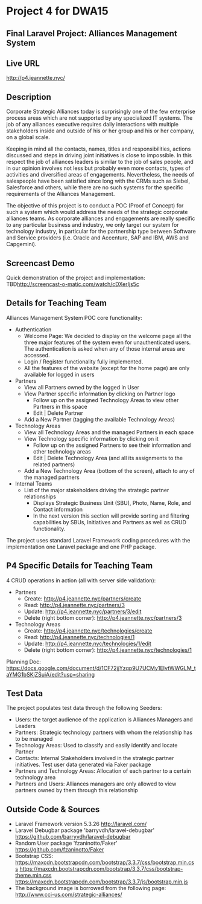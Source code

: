 # Project 4 for DWA15
## Final Laravel Project: Alliances Management System

## Live URL
<http://p4.jeannette.nyc/>

## Description
Corporate Strategic Alliances today is surprisingly one of the few enterprise process areas which are not supported by any specialized IT systems. The job of any alliances executive requires daily interactions with multiple stakeholders inside and outside of his or her group and his or her company, on a global scale.

Keeping in mind all the contacts, names, titles and responsibilities, actions discussed and steps in driving joint initiatives is close to impossible. In this respect the job of alliances leaders is similar to the job of sales people, and in our opinion involves not less but probably even more contacts, types of activities and diversified areas of engagements. Nevertheless, the needs of salespeople have been satisfied since long with the CRMs such as Siebel, Salesforce and others, while there are no such systems for the specific requirements of the Alliances Management.

The objective of this project is to conduct a POC (Proof of Concept) for such a system which would address the needs of the strategic corporate alliances teams. As corporate alliances and engagements are really specific to any particular business and industry, we only target our system for technology industry, in particular for the partnership type between Software and Service providers (i.e. Oracle and Accenture, SAP and IBM, AWS and Capgemini).

## Screencast Demo
Quick demonstration of the project and implementation:
TBD<http://screencast-o-matic.com/watch/cDXerIjs5c>

## Details for Teaching Team
Alliances Management System POC core functionality:
- Authentication
  - Welcome Page: We decided to display on the welcome page all the three major features of the system even for unauthenticated users. The authentication is asked when any of those internal areas are accessed.
  - Login / Register functionality fully implemented.
  - All the features of the website (except for the home page) are only available for logged in users
- Partners
  - View all Partners owned by the logged in User
  - View Partner specific information by clicking on Partner logo
    - Follow up on the assigned Technology Areas to view other Partners in this space
    - Edit | Delete Partner
  - Add a New Partner (tagging the available Technology Areas)
- Technology Areas
  - View all Technology Areas and the managed Partners in each space
  - View Technology specific information by clicking on it
    - Follow up on the assigned Partners to see their information and other technology areas
    - Edit | Delete Technology Area (and all its assignments to the related partners)
  - Add a New Technology Area (bottom of the screen), attach to any of the managed partners
- Internal Teams
  - List of the major stakeholders driving the strategic partner relationships
    - Displays Strategic Business Unit (SBU), Photo, Name, Role, and Contact information
    - In the next version this section will provide sorting and filtering capabilities by SBUs, Initiatives and Partners as well as CRUD functionality.

The project uses standard Laravel Framework coding procedures with the implementation one Laravel package and one PHP package.

## P4 Specific Details for Teaching Team
4 CRUD operations in action (all with server side validation):
- Partners
  - Create: <http://p4.jeannette.nyc/partners/create>
  - Read: <http://p4.jeannette.nyc/partners/3>
  - Update: <http://p4.jeannette.nyc/partners/3/edit>
  - Delete (right bottom corner): <http://p4.jeannette.nyc/partners/3>
- Technology Areas
  - Create: <http://p4.jeannette.nyc/technologies/create>
  - Read: <http://p4.jeannette.nyc/technologies/1>
  - Update: <http://p4.jeannette.nyc/technologies/1/edit>
  - Delete (right bottom corner): <http://p4.jeannette.nyc/technologies/1>

Planning Doc:
<https://docs.google.com/document/d/1CF72jjYzqp9U7UCMy1EIvtWWGLM_taYMG1bSKjZSuiA/edit?usp=sharing>

## Test Data
The project populates test data through the following Seeders:
- Users: the target audience of the application is Alliances Managers and Leaders
- Partners: Strategic technology partners with whom the relationship has to be managed
- Technology Areas: Used to classify and easily identify and locate Partner
- Contacts: Internal Stakeholders involved in the strategic partner initiatives. Test user data generated via Faker package
- Partners and Technology Areas: Allocation of each partner to a certain technology area
- Partners and Users: Alliances managers are only allowed to view partners owned by them through this relationship

## Outside Code & Sources
- Laravel Framework version 5.3.26
<http://laravel.com/>
- Laravel Debugbar package 'barryvdh/laravel-debugbar'
<https://github.com/barryvdh/laravel-debugbar>
- Random User package 'fzaninotto/Faker'
<https://github.com/fzaninotto/Faker>
- Bootstrap CSS:
<https://maxcdn.bootstrapcdn.com/bootstrap/3.3.7/css/bootstrap.min.css>
<https://maxcdn.bootstrapcdn.com/bootstrap/3.3.7/css/bootstrap-theme.min.css>
<https://maxcdn.bootstrapcdn.com/bootstrap/3.3.7/js/bootstrap.min.js>
- The background image is borrowed from the following page:
<http://www.cci-us.com/strategic-alliances/>
